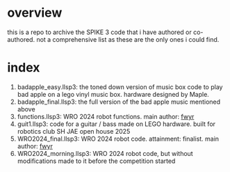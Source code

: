 # overview
this is a repo to archive the SPIKE 3 code that i have authored or co-authored. not a comprehensive list as these are the only ones i could find.


# index

1. badapple_easy.llsp3: the toned down version of music box code to play bad apple on a lego vinyl music box. hardware designed by Maple.
2. badapple_final.llsp3: the full version of the bad apple music mentioned above
3. functions.llsp3: WRO 2024 robot functions. main author: [fwyr](https://github.com/fwyr)
4. guit1.llsp3: code for a guitar / bass made on LEGO hardware. built for robotics club SH JAE open house 2025
5. WRO2024_final.llsp3: WRO 2024 robot code. attainment: finalist. main author: [fwyr](https://github.com/fwyr)
6. WRO2024_morning.llsp3: WRO 2024 robot code, but without modifications made to it before the competition started

